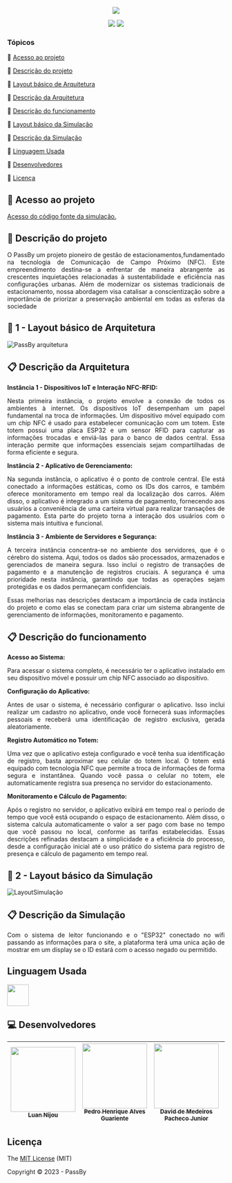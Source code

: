 <p align="center">
<img src="https://github.com/Luan-Nijou/PassBy-Edge/assets/126830016/cd3fa323-a3db-4f91-9043-a81a7fc2f1b1"/>
</p>
<p align="center">
 
  <img src="http://img.shields.io/static/v1?label=License&message=MIT&color=green&style=for-the-badge"/>
  <img src="http://img.shields.io/static/v1?label=STATUS&message=EM%20DESENVOLVIMENTO&color=RED&style=for-the-badge"/>
 
</p>



### Tópicos 

:small_blue_diamond: [Acesso ao projeto](#-Acesso-ao-projeto)

:small_blue_diamond: [Descrição do projeto](#descrição-do-projeto)

:small_blue_diamond: [Layout básico de Arquitetura](#layout-básico-de-Arquitetura)

:small_blue_diamond: [Descrição da Arquitetura](#descrição-da-arquitetura)

:small_blue_diamond: [Descrição do funcionamento](#descrição-do-funcionamento)  

:small_blue_diamond: [Layout básico da Simulação](#layout-básico-da-simulação)

:small_blue_diamond: [Descrição da Simulação](#descrição-da-simulação)

:small_blue_diamond: [Linguagem Usada](#linguagem-Usada)

:small_blue_diamond: [Desenvolvedores](#desenvolvedores)

:small_blue_diamond: [Licença ](#Licença )



## 📁 Acesso ao projeto

 [Acesso do código fonte da simulação.](https://github.com/Luan-Nijou/GS-Edge/blob/main/Code)

## 📝 Descrição do projeto 

<p align="justify">
O PassBy um projeto pioneiro de gestão de estacionamentos,fundamentado na tecnologia de Comunicação de Campo Próximo (NFC). Este empreendimento destina-se a enfrentar de maneira abrangente as crescentes inquietações
relacionadas à sustentabilidade e eficiência nas configurações urbanas. Além de modernizar os sistemas tradicionais de estacionamento, nossa abordagem visa catalisar a 
conscientização sobre a importância de priorizar a preservação ambiental em todas as esferas da sociedade 
</p> 

## 🧰 1 - Layout básico de Arquitetura 


![PassBy arquitetura](https://github.com/Luan-Nijou/PassBy-Edge/assets/126830016/42ee9ff0-d52b-4928-8a28-a1a14114a040)



## 📋 Descrição da Arquitetura 

**Instância 1 - Dispositivos IoT e Interação NFC-RFID:**
<p align="justify">
 Nesta primeira instância, o projeto envolve a conexão de todos os ambientes à internet. Os dispositivos IoT desempenham um papel fundamental na troca de informações. Um dispositivo móvel equipado com um chip NFC é usado para estabelecer comunicação com um totem. Este totem possui uma placa ESP32 e um sensor RFID para capturar as informações trocadas e enviá-las para o banco de dados central. Essa interação permite que informações essenciais sejam compartilhadas de forma eficiente e segura.
 <p/>
  
**Instância 2 - Aplicativo de Gerenciamento:**
<p align="justify">
 Na segunda instância, o aplicativo é o ponto de controle central. Ele está conectado a informações estáticas, como os IDs dos carros, e também oferece monitoramento em tempo real da localização dos carros. Além disso, o aplicativo é integrado a um sistema de pagamento, fornecendo aos usuários a conveniência de uma carteira virtual para realizar transações de pagamento. Esta parte do projeto torna a interação dos usuários com o sistema mais intuitiva e funcional.
 <p/>
  
 **Instância 3 - Ambiente de Servidores e Segurança:**
<p align="justify">
 A terceira instância concentra-se no ambiente dos servidores, que é o cérebro do sistema. Aqui, todos os dados são processados, armazenados e gerenciados de maneira segura. Isso inclui o registro de transações de pagamento e a manutenção de registros cruciais. A segurança é uma prioridade nesta instância, garantindo que todas as operações sejam protegidas e os dados permaneçam confidenciais.
<p/>
<p align="justify">
Essas melhorias nas descrições destacam a importância de cada instância do projeto e como elas se conectam para criar um sistema abrangente de gerenciamento de informações, monitoramento e pagamento.
<p/>

## 📋 Descrição do funcionamento

**Acesso ao Sistema:**
<p align="justify">
Para acessar o sistema completo, é necessário ter o aplicativo instalado em seu dispositivo móvel e possuir um chip NFC associado ao dispositivo.
 <p/>
  
**Configuração do Aplicativo:**
<p align="justify">
Antes de usar o sistema, é necessário configurar o aplicativo. Isso inclui realizar um cadastro no aplicativo, onde você fornecerá suas informações pessoais e receberá uma identificação de registro exclusiva, gerada aleatoriamente.
 <p/>

  **Registro Automático no Totem:**
<p align="justify">
Uma vez que o aplicativo esteja configurado e você tenha sua identificação de registro, basta aproximar seu celular do totem local. O totem está equipado com tecnologia NFC que permite a troca de informações de forma segura e instantânea. Quando você passa o celular no totem, ele automaticamente registra sua presença no servidor do estacionamento.
 <p/>
  
**Monitoramento e Cálculo de Pagamento:**
<p align="justify">
Após o registro no servidor, o aplicativo exibirá em tempo real o período de tempo que você está ocupando o espaço de estacionamento. Além disso, o sistema calcula automaticamente o valor a ser pago com base no tempo que você passou no local, conforme as tarifas estabelecidas.
Essas descrições refinadas destacam a simplicidade e a eficiência do processo, desde a configuração inicial até o uso prático do sistema para registro de presença e cálculo de pagamento em tempo real.
 <p/>
  
## 🧰 2 - Layout básico da Simulação

![LayoutSimulação](https://github.com/Luan-Nijou/PassBy-Edge/assets/126830016/e6ab3583-d07f-4397-bf46-fd9e6c17b635)

## 📋 Descrição da Simulação

<p align="justify">
 Com o sistema de leitor funcionando e o "ESP32" conectado no wifi passando as informações para o site, a plataforma terá uma unica ação de mostrar em um display
 se o ID estará com o acesso negado ou permitido. 
<p/>


## Linguagem Usada

<img src="https://www.alura.com.br/artigos/assets/formacao-linguagem-c-plus-plus/img-01.png" width=50/>


## 💻 Desenvolvedores 



| [<img src="https://i.imgur.com/ZIv3QYz.jpg" width=150 height= 150><br><sub>Luan Nijou</sub>](https://github.com/Luan-Nijou) | [<img src="https://i.imgur.com/p8nq4Xu.jpg" width=150 height= 150><br><sub>Pedro Henrique Alves Guariente</sub>](https://github.com/Robertooan07) | [<img src="" width=150 height= 150><br><sub>David de Medeiros Pacheco Junior</sub>](https://github.com/TonyWillianFIAP) | [<img src="" width=150 height= 150><br><sub>Kaique Maia Reis Silva</sub>](https://github.com/GabrielToledoo) | [<img src="" width=150 height= 150><br><sub>Orlando Akio Morii Cardoso</sub>](https://github.com/rickparra) |
| :---: | :---: | :---: | :---: | :---: |


## Licença 

The [MIT License]() (MIT)

Copyright :copyright: 2023 - PassBy
